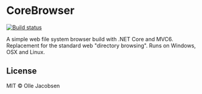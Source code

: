 # CoreBrowser

[![Build status](https://ci.appveyor.com/api/projects/status/2i85nqapq6i2ed0v?svg=true)](https://ci.appveyor.com/project/ollejacobsen/corebrowser)

A simple web file system browser build with .NET Core and MVC6. 
Replacement for the standard web "directory browsing". Runs on Windows, OSX and Linux.

## License

MIT &copy; Olle Jacobsen